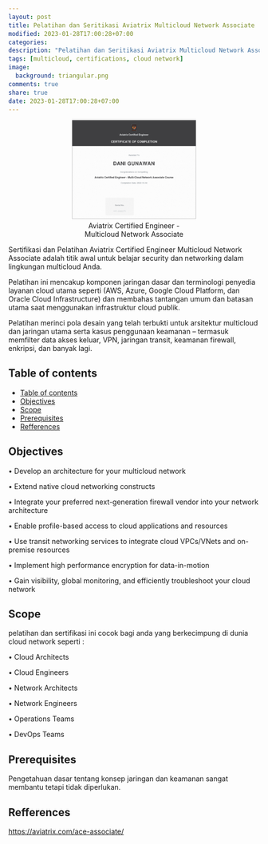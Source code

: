 ```yaml
---
layout: post
title: Pelatihan dan Seritikasi Aviatrix Multicloud Network Associate
modified: 2023-01-28T17:00:28+07:00
categories:
description: "Pelatihan dan Seritikasi Aviatrix Multicloud Network Associate"
tags: [multicloud, certifications, cloud network]
image:
  background: triangular.png
comments: true
share: true
date: 2023-01-28T17:00:28+07:00
---
```


<figure class="half" style="display: block;margin-left: auto;margin-right: auto;width: 50%">
	<img src="/images/aviatrix-certified-engineer-multi-cloud-network-associate.png" alt="">
	<figcaption style="text-align:center;">Aviatrix Certified Engineer - Multicloud Network Associate</figcaption>
</figure>

Sertifikasi dan Pelatihan Aviatrix Certified Engineer Multicloud Network Associate adalah titik awal untuk belajar security dan networking dalam lingkungan multicloud Anda.

Pelatihan ini mencakup komponen jaringan dasar dan terminologi penyedia layanan cloud utama seperti (AWS, Azure, Google Cloud Platform, dan Oracle Cloud Infrastructure) dan membahas tantangan umum dan batasan utama saat menggunakan infrastruktur cloud publik.

Pelatihan merinci pola desain yang telah terbukti untuk arsitektur multicloud dan jaringan utama serta kasus penggunaan keamanan – termasuk memfilter data akses keluar, VPN, jaringan transit, keamanan firewall, enkripsi, dan banyak lagi.


## Table of contents

- [Table of contents](#table-of-contents)
- [Objectives](#objectives)
- [Scope](#scope)
- [Prerequisites](#Prerequisites)
- [Refferences](#Refferences)

## Objectives

• Develop an architecture for your multicloud network

• Extend native cloud networking constructs

• Integrate your preferred next-generation firewall vendor into your network architecture

• Enable profile-based access to cloud applications and resources

• Use transit networking services to integrate cloud VPCs/VNets and on-premise resources

• Implement high performance encryption for data-in-motion

• Gain visibility, global monitoring, and efficiently troubleshoot your cloud network


## Scope
pelatihan dan sertifikasi ini cocok bagi anda yang berkecimpung di dunia cloud network seperti : 

• Cloud Architects

• Cloud Engineers

• Network Architects

• Network Engineers

• Operations Teams

• DevOps Teams

## Prerequisites

Pengetahuan dasar tentang konsep jaringan dan keamanan sangat membantu tetapi tidak diperlukan.

## Refferences
https://aviatrix.com/ace-associate/